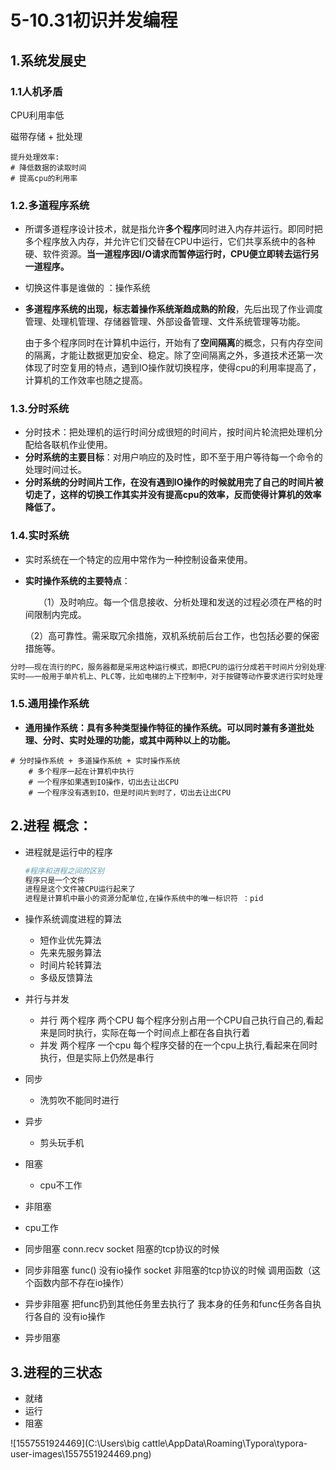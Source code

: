 # 5-10.31初识并发编程

## 1.系统发展史

### 1.1人机矛盾

CPU利用率低

磁带存储 + 批处理

```提升效率
提升处理效率:
# 降低数据的读取时间
# 提高cpu的利用率
```
### 1.2.多道程序系统

-  所谓多道程序设计技术，就是指允许**多个程序**同时进入内存并运行。即同时把多个程序放入内存，并允许它们交替在CPU中运行，它们共享系统中的各种硬、软件资源。**当一道程序因I/O请求而暂停运行时，CPU便立即转去运行另一道程序。**
  
- 切换这件事是谁做的 ：操作系统
  
- **多道程序系统的出现，标志着操作系统渐趋成熟的阶段**，先后出现了作业调度管理、处理机管理、存储器管理、外部设备管理、文件系统管理等功能。

  由于多个程序同时在计算机中运行，开始有了**空间隔离**的概念，只有内存空间的隔离，才能让数据更加安全、稳定。除了空间隔离之外，多道技术还第一次体现了时空复用的特点，遇到IO操作就切换程序，使得cpu的利用率提高了，计算机的工作效率也随之提高。

### 1.3.分时系统

- 分时技术：把处理机的运行时间分成很短的时间片，按时间片轮流把处理机分配给各联机作业使用。
- **分时系统的主要目标**：对用户响应的及时性，即不至于用户等待每一个命令的处理时间过长。
- **分时系统的分时间片工作，在没有遇到IO操作的时候就用完了自己的时间片被切走了，这样的切换工作其实并没有提高cpu的效率，反而使得计算机的效率降低了。**

### 1.4.实时系统

- 实时系统在一个特定的应用中常作为一种控制设备来使用。

- **实时操作系统的主要特点**：

  　　（1）及时响应。每一个信息接收、分析处理和发送的过程必须在严格的时间限制内完成。

  （2）高可靠性。需采取冗余措施，双机系统前后台工作，也包括必要的保密措施等。

```python
分时——现在流行的PC，服务器都是采用这种运行模式，即把CPU的运行分成若干时间片分别处理不同的运算请求 linux系统
实时——一般用于单片机上、PLC等，比如电梯的上下控制中，对于按键等动作要求进行实时处理 
```

### 1.5.通用操作系统

- **通用操作系统：具有多种类型操作特征的操作系统。可以同时兼有多道批处理、分时、实时处理的功能，或其中两种以上的功能。**

```
# 分时操作系统 + 多道操作系统 + 实时操作系统
    # 多个程序一起在计算机中执行
    # 一个程序如果遇到IO操作，切出去让出CPU
    # 一个程序没有遇到IO，但是时间片到时了，切出去让出CPU
```

## 2.进程 概念：

- 进程就是运行中的程序

  ```python
  #程序和进程之间的区别
  程序只是一个文件
  进程是这个文件被CPU运行起来了
  进程是计算机中最小的资源分配单位,在操作系统中的唯一标识符 ：pid
  ```

- 操作系统调度进程的算法
  - 短作业优先算法
  - 先来先服务算法
  - 时间片轮转算法
  - 多级反馈算法

- 并行与并发
  - 并行
    两个程序 两个CPU 每个程序分别占用一个CPU自己执行自己的,看起来是同时执行，实际在每一个时间点上都在各自执行着
  - 并发
    两个程序 一个cpu 每个程序交替的在一个cpu上执行,看起来在同时执行，但是实际上仍然是串行

- 同步
  
  - 洗剪吹不能同时进行
- 异步 
  
  - 剪头玩手机
- 阻塞
  
  - cpu不工作
- 非阻塞
  
- cpu工作 
  
- 同步阻塞
      conn.recv
      socket 阻塞的tcp协议的时候
- 同步非阻塞
      func()  没有io操作
      socket  非阻塞的tcp协议的时候
      调用函数（这个函数内部不存在io操作）
- 异步非阻塞
      把func扔到其他任务里去执行了
      我本身的任务和func任务各自执行各自的 没有io操作
- 异步阻塞

## 3.进程的三状态

- 就绪
-  运行 
- 阻塞

![1557551924469](C:\Users\big cattle\AppData\Roaming\Typora\typora-user-images\1557551924469.png)